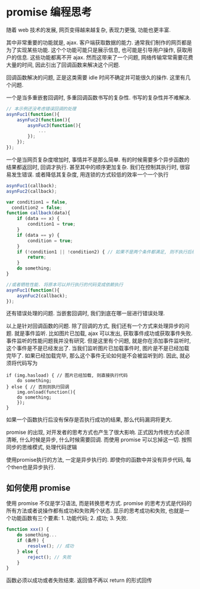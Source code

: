 # promise 编程思考

随着 web 技术的发展, 网页变得越来越复杂, 表现力更强, 功能也更丰富. 

其中非常重要的功能就是, ajax. 客户端获取数据的能力. 通常我们制作的网页都是为了实现某些功能. 这个个功能可能只是展示信息, 也可能是引导用户操作, 获取用户的信息. 这些功能都离不开 ajax. 然而这带来了一个问题, 网络传输常常需要花费大量的时间, 因此引出了回调函数来解决这个问题.

回调函数解决的问题, 正是这类需要 idle 时间不确定并可能很久的操作. 这里有几个问题.

一个是当多重嵌套回调时, 多重回调函数书写的复杂性. 书写的复杂性并不难解决.

```js
// 本示例还没考虑错误回调的处理
asynFuc1(function(){
	asynFuc2(function(){
		asynFuc3(function(){
			...
		});
	});
});
```

一个是当网页复杂度增加时, 事情并不是那么简单. 有的时候需要多个异步函数的结果都返回时, 回调才执行. 甚至其中的顺序更加复杂. 我们在控制其执行时, 很容易发生错误. 或者降低其复杂度, 用连锁的方式较低的效率一个一个执行

```js
asynFuc1(callback);
asynFuc2(callback);

var condition1 = false,
  condition2 = false;
function callback(data){
	if (data == x) {
		condition1 = true;
	}
	if (data == y) {
		condition = true;
	}
	if (!condition1 || !condition2) { // 如果不是两个条件都满足, 则不执行后续代码
		return;
	}
	do something;
}

//或者牺牲性能. 将原本可以并行执行的代码变成依赖执行
asynFuc1(function(){
	asynFuc2(callback);
});
```

还有错误处理的问题. 当嵌套回调时, 我们到底在哪一层进行错误处理.

以上是针对回调函数的问题. 除了回调的方式, 我们还有一个方式来处理异步的问题. 就是事件监听. 比如图片已加载, ajax 可以发出, 获取事件成功或获取事件失败. 事件监听的性能问题我并没有研究. 但是这里有个问题, 就是你在添加事件监听时, 这个事件是不是已经发出了. 当我们监听图片已加载事件时, 图片是不是已经加载完毕了. 如果已经加载完毕, 那么这个事件无论如何是不会被监听到的. 因此, 就必须将代码写为

```
if (img.hasload) { // 图片已经加载, 则直接执行代码
	do something;
} else { // 否则则执行回调
	img.onload(function(){
	do something;
	});
}
```

如果一个函数执行后没有保存是否执行成功的结果, 那么代码漏洞将更大.


promise 的出现, 对开发者的思考方式也产生了很大影响. 正式因为传统方式必须清晰, 什么时候是异步, 什么时候需要回调. 而使用 promise 可以忘掉这一切. 按照同步的思维模式, 处理代码逻辑


使用promise执行的方法, 一定是异步执行的. 即使你的函数中并没有异步代码, 每个then也是异步执行.

## 如何使用 promise
使用 promise 不仅是学习语法, 而是转换思考方式. promise 的思考方式是代码的所有方法或者说操作都有成功和失败两个状态. 显示的思考成功和失败, 也就是一个功能函数有三个要素: 1. 功能代码; 2. 成功; 3. 失败.

```js
function xxx() {
	do something...
	if (条件) {
		resolve(); // 成功
	} else {
		reject(); // 失败
	}
}
```
函数必须以成功或者失败结束. 返回值不再以 return 的形式回传
